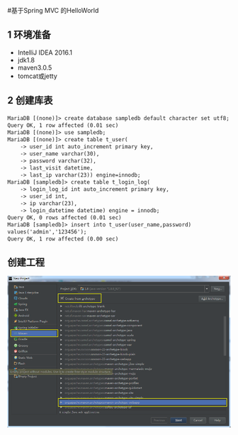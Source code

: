 #基于Spring MVC 的HelloWorld

## 1 环境准备

* IntelliJ IDEA 2016.1
* jdk1.8
* maven3.0.5
* tomcat或jetty

## 2 创建库表

```
MariaDB [(none)]> create database sampledb default character set utf8;
Query OK, 1 row affected (0.01 sec)
MariaDB [(none)]> use sampledb;
MariaDB [(none)]> create table t_user(
    -> user_id int auto_increment primary key,
    -> user_name varchar(30),
    -> password varchar(32),
    -> last_visit datetime,
    -> last_ip varchar(23)) engine=innodb;
MariaDB [sampledb]> create table t_login_log(
    -> login_log_id int auto_increment primary key,
    -> user_id int,
    -> ip varchar(23),
    -> login_datetime datetime) engine = innodb;
Query OK, 0 rows affected (0.01 sec)
MariaDB [sampledb]> insert into t_user(user_name,password) values('admin','123456');
Query OK, 1 row affected (0.00 sec)
```
## 创建工程

![](../../images/Spring/00001.png)
